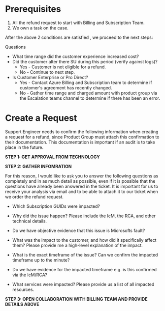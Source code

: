 # Prerequisites
1. All the refund request to start with Billing and Subscription Team. 
1. We own a task on the case. 

After the above 2 conditions are satisfied , we proceed to the next steps:  


Questions 

- What time range did the customer experience increased cost?
- Did the customer alter there SU during this period (verify against logs)?
  - Yes - Customer is not eligible for a refund.
  - No - Continue to next step.
- Is Customer Enterprise or Pro Direct?
  - Yes - Contact Azure Billing and Subscription team to determine if customer's agreement has recently changed.
  - No  - Gather time range and charged amount with product group via the Escalation teams channel to determine if there has been an error.

# Create a Request

Support Engineer needs to confirm the following information when creating a request for a refund, since Product Group must attach this confirmation to their documentation. This documentation is important if an audit is to take place in the future. 

**STEP 1: GET APPROVAL FROM TECHNOLOGY**

**STEP 2: GATHER INFOMRATION**

For this reason, I would like to ask you to answer the following questions as completely and in as much detail as possible, even if it is possible that the questions have already been answered in the ticket. It is important for us to receive your analysis via email and to be able to attach it to our ticket when we order the refund request. 


-	Which Subscription GUIDs were impacted?

-	Why did the issue happen? Please include the IcM, the RCA, and other technical details.

-	Do we have objective evidence that this issue is Microsofts fault?

-	What was the impact to the customer, and how did it specifically affect them? Please provide me a high-level explanation of the impact.

-	What is the exact timeframe of the issue? Can we confirm the impacted timeframe up to the minute? 

-	Do we have evidence for the impacted timeframe e.g. is this confirmed via the IcM/RCA? 

-	What services were impacted? Please provide us a list of all impacted resources.

**STEP 3: OPEN COLLABORATION WITH BILLING TEAM AND PROVIDE DETAILS ABOVE**


 